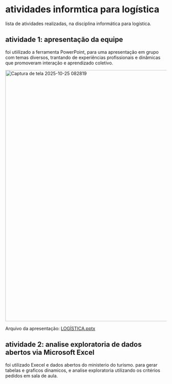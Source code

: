 # atividades informtica para logística
lista de atividades realizadas, na disciplina informática para logística.


## atividade 1: apresentação da equipe 
 foi utiilizado a ferramenta PowerPoint, para uma apresentação em grupo com temas diversos, trantando de experiências profissionais e dinâmicas que promoveram interação e aprendizado coletivo.
 
<img width="1859" height="786" alt="Captura de tela 2025-10-25 082819" src="https://github.com/user-attachments/assets/5887ede4-c36e-45f4-b083-f778b98327fa" />

Arquivo da apresentação:
[LOGÍSTICA.pptx](https://github.com/user-attachments/files/23141569/LOGISTICA.pptx)


 ## atividade 2: analise exploratoria de dados abertos via Microsoft Excel 
foi utilizado Execel e dados abertos do ministerio do turismo. para gerar tabelas e graficos dinamicos, e analise exploratoria utilizando os critérios pedidos em sala de aula.
 
